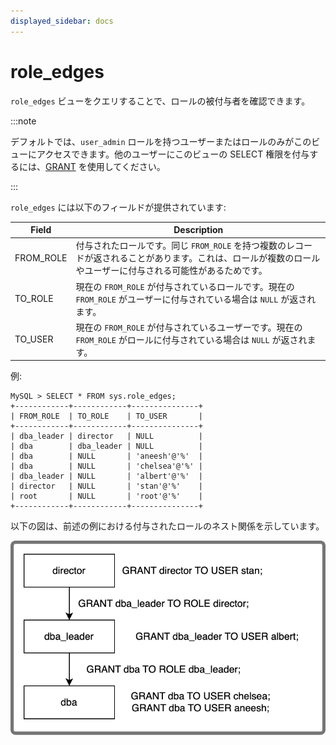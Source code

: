 ```yaml
---
displayed_sidebar: docs
---
```


# role_edges

`role_edges` ビューをクエリすることで、ロールの被付与者を確認できます。

:::note

デフォルトでは、`user_admin` ロールを持つユーザーまたはロールのみがこのビューにアクセスできます。他のユーザーにこのビューの SELECT 権限を付与するには、[GRANT](../../sql-reference/sql-statements/account-management/GRANT.md) を使用してください。

:::

`role_edges` には以下のフィールドが提供されています:

| **Field** | **Description**                                              |
| --------- | ------------------------------------------------------------ |
| FROM_ROLE | 付与されたロールです。同じ `FROM_ROLE` を持つ複数のレコードが返されることがあります。これは、ロールが複数のロールやユーザーに付与される可能性があるためです。 |
| TO_ROLE   | 現在の `FROM_ROLE` が付与されているロールです。現在の `FROM_ROLE` がユーザーに付与されている場合は `NULL` が返されます。 |
| TO_USER   | 現在の `FROM_ROLE` が付与されているユーザーです。現在の `FROM_ROLE` がロールに付与されている場合は `NULL` が返されます。 |

例:

```Plain
MySQL > SELECT * FROM sys.role_edges;
+------------+------------+---------------+
| FROM_ROLE  | TO_ROLE    | TO_USER       |
+------------+------------+---------------+
| dba_leader | director   | NULL          |
| dba        | dba_leader | NULL          |
| dba        | NULL       | 'aneesh'@'%'  |
| dba        | NULL       | 'chelsea'@'%' |
| dba_leader | NULL       | 'albert'@'%'  |
| director   | NULL       | 'stan'@'%'    |
| root       | NULL       | 'root'@'%'    |
+------------+------------+---------------+
```

以下の図は、前述の例における付与されたロールのネスト関係を示しています。

![role_edges](../../_assets/role_edges.png)